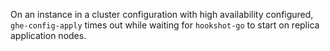 On an instance in a cluster configuration with high availability configured, `ghe-config-apply` times out while waiting for `hookshot-go` to start on replica application nodes.
